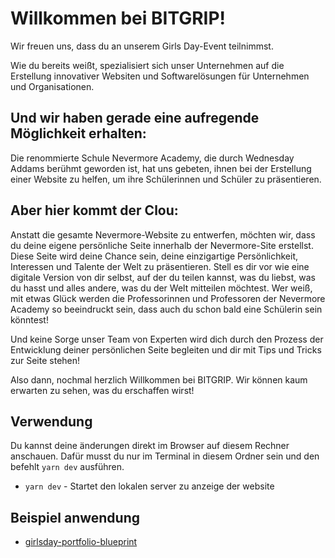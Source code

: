 # Willkommen bei BITGRIP! 

Wir freuen uns, dass du an unserem Girls Day-Event teilnimmst. 

Wie du bereits weißt, spezialisiert sich unser Unternehmen auf die Erstellung innovativer Websiten und Softwarelösungen für Unternehmen und Organisationen. 

## Und wir haben gerade eine aufregende Möglichkeit erhalten: 

Die renommierte Schule Nevermore Academy, die durch Wednesday Addams berühmt geworden ist, hat uns gebeten, ihnen bei der Erstellung einer Website zu helfen, um ihre Schülerinnen und Schüler zu präsentieren.

## Aber hier kommt der Clou: 

Anstatt die gesamte Nevermore-Website zu entwerfen, möchten wir, dass du deine eigene persönliche Seite innerhalb der Nevermore-Site erstellst. 
Diese Seite wird deine Chance sein, deine einzigartige Persönlichkeit, Interessen und Talente der Welt zu präsentieren. 
Stell es dir vor wie eine digitale Version von dir selbst, auf der du teilen kannst, was du liebst, was du hasst und alles andere, was du der Welt mitteilen möchtest. 
Wer weiß, mit etwas Glück werden die Professorinnen und Professoren der Nevermore Academy so beeindruckt sein, dass auch du schon bald eine Schülerin sein könntest!

Und keine Sorge unser Team von Experten wird dich durch den Prozess der Entwicklung deiner persönlichen Seite begleiten und dir mit Tips und Tricks zur Seite stehen!

Also dann, nochmal herzlich Willkommen bei BITGRIP. Wir können kaum erwarten zu sehen, was du erschaffen wirst!


## Verwendung

Du kannst deine änderungen direkt im Browser auf diesem Rechner anschauen. Dafür musst du nur im Terminal in diesem Ordner sein und den befehlt `yarn dev` ausführen.

- `yarn dev` - Startet den lokalen server zu anzeige der website

## Beispiel anwendung

- [girlsday-portfolio-blueprint](https://fotopixel.github.io/girlsday-portfolio-blueprint/)